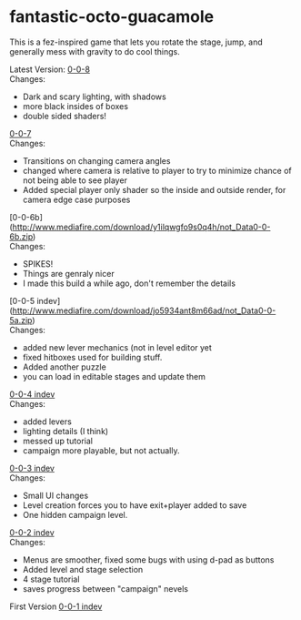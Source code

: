 # fantastic-octo-guacamole
This is a fez-inspired game that lets you rotate the stage, jump, and generally mess with gravity to do cool things.



Latest Version: [0-0-8](http://www.mediafire.com/download/dhwtdvt4nsnvzad/not_Data0-0-8.zip)  
Changes: 
 * Dark and scary lighting, with shadows
 * more black insides of boxes
 * double sided shaders!

[0-0-7](http://www.mediafire.com/download/el1b40jdej4ecdc/not_Data0-0-7.zip)  
Changes:
 * Transitions on changing camera angles
 * changed where camera is relative to player to try to minimize chance of not being able to see player
 * Added special player only shader so the inside and outside render, for camera edge case purposes

[0-0-6b] (http://www.mediafire.com/download/y1ilqwgfo9s0q4h/not_Data0-0-6b.zip)  
Changes:
* SPIKES!
* Things are genraly nicer
* I made this build a while ago, don't remember the details

[0-0-5 indev] (http://www.mediafire.com/download/jo5934ant8m66ad/not_Data0-0-5a.zip)  
Changes:
* added new lever mechanics (not in level editor yet
* fixed hitboxes used for building stuff.
* Added another puzzle
* you can load in editable stages and update them

[0-0-4 indev](http://www.mediafire.com/download/v582xfrx2a2qznz/not_Data0-0-4a.zip)  
Changes:
 * added levers
 * lighting details (I think)
 * messed up tutorial
 * campaign more playable, but not actually.


[0-0-3 indev](http://www.mediafire.com/download/bif9yai6o70w4me/not_Data_0-0-3a.zip)  
Changes:
 * Small UI changes
 * Level creation forces you to have exit+player added to save
 * One hidden campaign level.

[0-0-2 indev](http://www.mediafire.com/download/7dxmoho9zkuaoto/not_Data0-0-2a.zip)  
Changes: 
  * Menus are smoother, fixed some bugs with using d-pad as buttons
  * Added level and stage selection
  * 4 stage tutorial
  * saves progress between "campaign" nevels

First Version [0-0-1 indev](http://www.mediafire.com/download/37n12eh7mhsdod3/not_Data0-0-1a.zip)  
